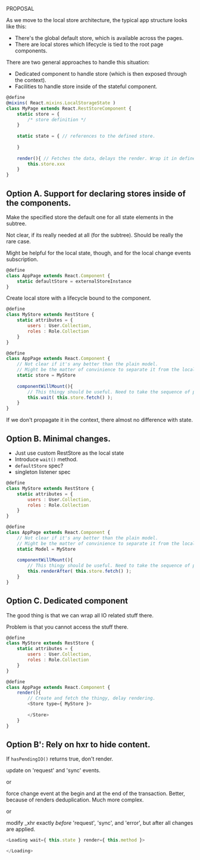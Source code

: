 PROPOSAL

As we move to the local store architecture,
the typical app structure looks like this:

- There's the global default store, which is available across the pages.
- There are local stores which lifecycle is tied to the root page components.

There are two general approaches to handle this situation:

- Dedicated component to handle store (which is then exposed through the context).
- Facilities to handle store inside of the stateful component.

```javascript
@define
@mixins( React.mixins.LocalStorageState )
class MyPage extends React.RestStoreComponent {
    static store = {
        /* store definition */
    }
    
    static state = { // references to the defined store.
    
    }
    
    render(){ // Fetches the data, delays the render. Wrap it in define.
        this.store.xxx
    }
}
```


## Option A. Support for declaring stores inside of the components.

Make the specified store the default one for all state elements in the subtree.

Not clear, if its really needed at all (for the subtree). Should be really the rare case.

Might be helpful for the local state, though, and for the local change events subscription.

```javascript
@define
class AppPage extends React.Component {
    static defaultStore = externalStoreInstance
}
```

Create local store with a lifecycle bound to the component.

```javascript
@define
class MyStore extends RestStore {
    static attributes = {
        users : User.Collection,
        roles : Role.Collection
    }    
}

@define
class AppPage extends React.Component {
    // Not clear if it's any better than the plain model.
    // Might be the matter of convinience to separate it from the local state.
    static store = MyStore
    
    componentWillMount(){
        // This thingy should be useful. Need to take the sequence of promises.
        this.wait( this.store.fetch() );
    }
}
```

If we don't propagate it in the context, there almost no difference
with state.

## Option B. Minimal changes.

- Just use custom RestStore as the local state
- Introduce `wait()` method.
- `defaultStore` spec?
-  singleton listener spec

```javascript
@define
class MyStore extends RestStore {
    static attributes = {
        users : User.Collection,
        roles : Role.Collection
    }    
}

@define
class AppPage extends React.Component {
    // Not clear if it's any better than the plain model.
    // Might be the matter of convinience to separate it from the local state.
    static Model = MyStore
    
    componentWillMount(){
        // This thingy should be useful. Need to take the sequence of promises.
        this.renderAfter( this.store.fetch() );
    }
}
```

## Option C. Dedicated component

The good thing is that we can wrap all IO related stuff there.
 
Problem is that you cannot access the stuff there.

```javascript
@define
class MyStore extends RestStore {
    static attributes = {
        users : User.Collection,
        roles : Role.Collection
    }    
}

@define
class AppPage extends React.Component {
    render(){
        // Create and fetch the thingy, delay rendering. 
        <Store type={ MyStore }>
        
        </Store>
    }
}
```

## Option B': Rely on hxr to hide content.

If `hasPendingIO()` returns true, don't render.
  
update on 'request' and 'sync' events.

or

force change event at the begin and at the end of the transaction.
Better, because of renders deduplication. Much more complex.

or

modify _xhr exactly _before_ 'request', 'sync', and 'error', but after all changes
 are applied.

```javascript
<Loading wait={ this.state } render={ this.method }>

</Loading>
```
 
 
